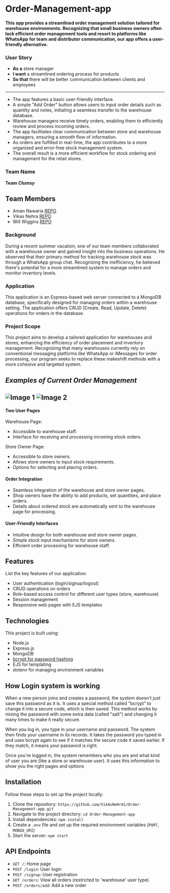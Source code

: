 # Order-Management-app
**This app provides a streamlined order management solution tailored for warehouse environments. Recognizing that small business owners often lack efficient order management tools and resort to platforms like WhatsApp for team and distributor communication, our app offers a user-friendly alternative.**


### User Story
* **As a** store manager
* **I want** a streamlined ordering process for products
* **So that** there will be better communication between clients and employees
---
* The app features a basic user-friendly interface. 
* A simple "Add Order" button allows users to input order details such as quantity and notes, initiating a seamless transfer to the warehouse database.
* Warehouse managers receive timely orders, enabling them to efficiently review and process incoming orders.
* The app facilitates clear communication between store and warehouse managers, ensuring a smooth flow of information.
* As orders are fulfilled in real-time, the app contributes to a more organized and error-free stock management system.
* The overall result is a more efficient workflow for stock ordering and management for the retail stores.

### Team Name
**Team _Clumsy_**

## Team Members
* Aman Nawaria [REPO](https://github.com/amannawaria12?tab=repositories)
* Vikas Nehra [REPO](https://github.com/VikAsNeHrA1?tab=repositories)
* Will Wiggins [REPO](https://github.com/mithrandiryeet?tab=repositories)

### Background
During a recent summer vacation, one of our team members collaborated with a warehouse owner and gained insight into the business operations. He observed that their primary method for tracking warehouse stock was through a WhatsApp group chat. Recognizing the inefficiency, he believed there's potential for a more streamlined system to manage orders and monitor inventory levels.

### Application
This application is an Express-based web server connected to a MongoDB database, specifically designed for managing orders within a warehouse setting. The application offers CRUD (Create, Read, Update, Delete) operations for orders in the database.

### Project Scope
This project aims to develop a tailored application for warehouses and stores, enhancing the efficiency of order placement and inventory management. Recognizing that many warehouses currently rely on conventional messaging platforms like WhatsApp or iMessages for order processing, our program seeks to replace these makeshift methods with a more cohesive and targeted system.

_Examples of Current Order Management_
---
![Image 1](https://github.com/mithrandiryeet/oscar-pics/blob/main/IMG_7509.jpg) ![Image 2](https://github.com/mithrandiryeet/oscar-pics/blob/main/IMG_7510.jpg)
 ---
 
 #### Two User Pages
  Warehouse Page: 
   * Accessible to warehouse staff. 
   * Interface for receiving and processing incoming stock orders. 
     
  Store Owner Page: 
   * Accessible to store owners. 
   * Allows store owners to input stock requirements. 
   * Options for selecting and placing orders.

  #### Order Integration
   * Seamless integration of the warehouse and store owner pages.
   * Shop owners have the ability to add products, set quantities, and place orders.
   * Details about ordered stock are automatically sent to the warehouse page for processing.

  #### User-Friendly Interfaces
   * Intuitive design for both warehouse and store owner pages.
   * Simple stock input mechanisms for store owners.
   * Efficient order processing for warehouse staff.

 ## Features
List the key features of our application:
- User authentication (login/signup/logout)
- CRUD operations on orders
- Role-based access control for different user types (store, warehouse)
- Session management
- Responsive web pages with EJS templates

## Technologies
This project is built using:
- Node.js
- Express.js
- MongoDB
- [bcrypt for password hashing](https://github.com/VikAsNeHrA1/Order-Management-app/blob/ebbc22f43282cf317b0ca14f5007fc77f7911309/app.js#L151)
- EJS for templating
- dotenv for managing environment variables
## How Login system is working 
When a new person joins and creates a password, the system doesn't just save this password as it is. It uses a special method called "bcrypt" to change it into a secure code, which is then saved. This method works by mixing the password with some extra data (called "salt") and changing it many times to make it really secure.

When you log in, you type in your username and password. The system then finds your username in its records. It takes the password you typed in and uses bcrypt again to see if it matches the secure code it saved earlier. If they match, it means your password is right.

Once you're logged in, the system remembers who you are and what kind of user you are (like a store or warehouse user). It uses this information to show you the right pages and options

## Installation
Follow these steps to set up the project locally:
1. Clone the repository: `https://github.com/VikAsNeHrA1/Order-Management-app.git`
2. Navigate to the project directory: `cd Order-Management-app`
3. Install dependencies: `npm install`
4. Create a `.env` file and set up the required environment variables (`PORT`, `MONGO_URI`)
5. Start the server: `npm start`

## API Endpoints
- `GET /`: Home page
- `POST /login`: User login
- `POST /signup`: User registration
- `GET /orders`: View all orders (restricted to 'warehouse' user type)
- `POST /orders/add`: Add a new order

  
